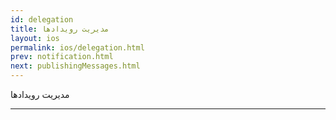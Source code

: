 ```yaml
---
id: delegation
title: مدیریت رویدادها
layout: ios
permalink: ios/delegation.html
prev: notification.html
next: publishingMessages.html
---
```


مدیریت رویدادها

-------------
